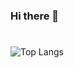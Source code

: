 ### Hi there 👋

#
![Top Langs](https://github-readme-stats.zohan.tech/api/top-langs/?username=darBis&layout=compact&theme=dark)

<!--
![GitHub stats](https://github-readme-stats.zohan.tech/api?username=darBis&show_icons=true&theme=dark)<br/>


**darBis/darBis** is a ✨ _special_ ✨ repository because its `README.md` (this file) appears on your GitHub profile.

Here are some ideas to get you started:

- 🔭 I’m currently working on ...
- 🌱 I’m currently learning ...
- 👯 I’m looking to collaborate on ...
- 🤔 I’m looking for help with ...
- 💬 Ask me about ...
- 📫 How to reach me: ...
- 😄 Pronouns: ...
- ⚡ Fun fact: ...
-->
